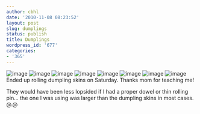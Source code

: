 ```yaml
---
author: cbhl
date: '2010-11-08 08:23:52'
layout: post
slug: dumplings
status: publish
title: Dumplings
wordpress_id: '677'
categories:
- '365'
---
```


![image](http://blog.azuresky.ca/blog/wp-content/uploads/2010/11/wpid-IMG_20101106_204321.jpg)
![image](http://blog.azuresky.ca/blog/wp-content/uploads/2010/11/wpid-IMG_20101106_204812.jpg)
![image](http://blog.azuresky.ca/blog/wp-content/uploads/2010/11/wpid-IMG_20101106_204829.jpg)
![image](http://blog.azuresky.ca/blog/wp-content/uploads/2010/11/wpid-IMG_20101106_211712.jpg)
![image](http://blog.azuresky.ca/blog/wp-content/uploads/2010/11/wpid-IMG_20101106_213806.jpg)
![image](http://blog.azuresky.ca/blog/wp-content/uploads/2010/11/wpid-IMG_20101106_221511.jpg)
![image](http://blog.azuresky.ca/blog/wp-content/uploads/2010/11/wpid-IMG_20101106_221514.jpg)
![image](http://blog.azuresky.ca/blog/wp-content/uploads/2010/11/wpid-IMG_20101106_222619.jpg)
Ended up rolling dumpling skins on Saturday. Thanks mom for teaching me!

They would have been less lopsided if I had a proper dowel or thin
rolling pin... the one I was using was larger than the dumpling skins in
most cases. @.@
